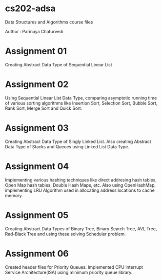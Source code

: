 # cs202-adsa
Data Structures and Algorithms course files

Author : Parinaya Chaturvedi

Assignment 01
=============

Creating Abstract Data Type of Sequential Linear List

Assignment 02
=============

Using Sequential Linear List Data Type, comparing asymptotic running time of various 
sorting algorithms like Insertion Sort, Selection Sort, Bubble Sort, Rank Sort, Merge Sort
and Quick Sort.

Assignment 03
=============

Creating Abstract Data Type of Singly Linked List.
Also creating Abstract Data Type of Stacks and Queues using Linked List Data Type.

Assignment 04
=============

Implementing various hashing techniques like direct addresing hash tables,
Open Map hash tables, Double Hash Maps, etc.
Also using OpenHashMap, implementing LRU Algorithm used in allocating address locations
to cache memory.

Assignment 05
=============

Creating Abstract Data Types of Binary Tree, Binary Search Tree, AVL Tree, Red-Black Tree
and using these solving Scheduler problem.

Assignment 06
=============

Created header files for Priority Queues. Implemented CPU Interrupt Service Architecture(ISA)
using minimum priority queue library.
